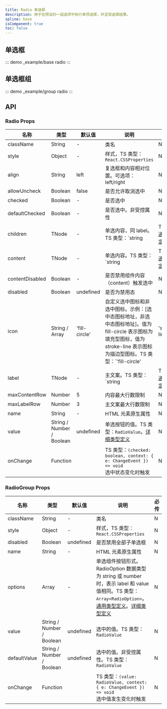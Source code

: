 ```yaml
---
title: Radio 单选框
description: 用于在预设的一组选项中执行单项选择，并呈现选择结果。
spline: base
isComponent: true
toc: false
---
```


## 单选框

::: demo _example/base radio
:::

## 单选框组

::: demo _example/group radio
:::

## API
### Radio Props

名称 | 类型 | 默认值 | 说明 | 必传
-- | -- | -- | -- | --
className | String | - | 类名 | N
style | Object | - | 样式，TS 类型：`React.CSSProperties` | N
align | String | left | 复选框和内容相对位置。可选项：left/right | N
allowUncheck | Boolean | false | 是否允许取消选中 | N
checked | Boolean | - | 是否选中 | N
defaultChecked | Boolean | - | 是否选中。非受控属性 | N
children | TNode | - | 单选内容，同 label。TS 类型：`string | TNode`。[通用类型定义](https://github.com/TDesignOteam/tdesign-mobile-react/blob/develop/src/common.ts) | N
content | TNode | - | 单选内容。TS 类型：`string | TNode`。[通用类型定义](https://github.com/TDesignOteam/tdesign-mobile-react/blob/develop/src/common.ts) | N
contentDisabled | Boolean | - | 是否禁用组件内容（content）触发选中 | N
disabled | Boolean | undefined | 是否为禁用态 | N
icon | String / Array | 'fill-circle' | 自定义选中图标和非选中图标。示例：[选中态图标地址，非选中态图标地址]。值为 fill-circle 表示图标为填充型图标，值为 stroke-line 表示图标为描边型图标。TS 类型：`'fill-circle' | 'stroke-line' | Array<TNode>`。[通用类型定义](https://github.com/TDesignOteam/tdesign-mobile-react/blob/develop/src/common.ts) | N
label | TNode | - | 主文案。TS 类型：`string | TNode`。[通用类型定义](https://github.com/TDesignOteam/tdesign-mobile-react/blob/develop/src/common.ts) | N
maxContentRow | Number | 5 | 内容最大行数限制 | N
maxLabelRow | Number | 3 | 主文案最大行数限制 | N
name | String | - | HTML 元素原生属性 | N
value | String / Number / Boolean | undefined | 单选按钮的值。TS 类型：`RadioValue`。[详细类型定义](https://github.com/TDesignOteam/tdesign-mobile-react/tree/develop/src/radio/type.ts) | N
onChange | Function |  | TS 类型：`(checked: boolean, context: { e: ChangeEvent }) => void`<br/>选中状态变化时触发 | N

### RadioGroup Props

名称 | 类型 | 默认值 | 说明 | 必传
-- | -- | -- | -- | --
className | String | - | 类名 | N
style | Object | - | 样式，TS 类型：`React.CSSProperties` | N
disabled | Boolean | undefined | 是否禁用全部子单选框 | N
name | String | - | HTML 元素原生属性 | N
options | Array | - | 单选组件按钮形式。RadioOption 数据类型为 string 或 number 时，表示 label 和 value 值相同。TS 类型：`Array<RadioOption>`。[通用类型定义](https://github.com/TDesignOteam/tdesign-mobile-react/blob/develop/src/common.ts)。[详细类型定义](https://github.com/TDesignOteam/tdesign-mobile-react/tree/develop/src/radio/type.ts) | N
value | String / Number / Boolean | undefined | 选中的值。TS 类型：`RadioValue` | N
defaultValue | String / Number / Boolean | undefined | 选中的值。非受控属性。TS 类型：`RadioValue` | N
onChange | Function |  | TS 类型：`(value: RadioValue, context: { e: ChangeEvent }) => void`<br/>选中值发生变化时触发 | N
